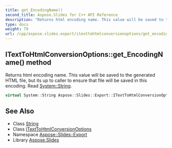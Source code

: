 ```yaml
---
title: get_EncodingName()
second_title: Aspose.Slides for C++ API Reference
description: "Returns html encoding name. This value will be saved to the generated HTML file, but its up to caller to ensure that file will be saved in this encoding. Read System::String."
type: docs
weight: 79
url: /cpp/aspose.slides.export/itexttohtmlconversionoptions/get_encodingname/
---
```

## ITextToHtmlConversionOptions::get_EncodingName() method


Returns html encoding name. This value will be saved to the generated HTML file, but its up to caller to ensure that file will be saved in this encoding. Read [System::String](../../../system/string/).

```cpp
virtual System::String Aspose::Slides::Export::ITextToHtmlConversionOptions::get_EncodingName()=0
```

## See Also

* Class [String](../../system/string/)
* Class [ITextToHtmlConversionOptions](./)
* Namespace [Aspose::Slides::Export](../)
* Library [Aspose.Slides](../../)